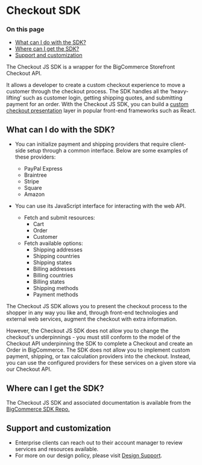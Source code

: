 #  Checkout SDK

<div class="otp" id="no-index">

### On this page
- [What can I do with the SDK?](#what-can-i-do-with-the-sdk)
- [Where can I get the SDK?](#where-can-i-get-the-sdk)
- [Support and customization](#support-and-customization)

</div>

The Checkout JS SDK is a wrapper for the BigCommerce Storefront Checkout API.

It allows a developer to create a custom checkout experience to move a customer through the checkout process.
The SDK handles all the ‘heavy-lifting’ such as customer login, getting shipping quotes, and submitting payment for an order.
With the Checkout JS SDK, you can build a [custom checkout presentation](https://github.com/bigcommerce/checkout-sdk-js-example) layer in popular front-end frameworks such as React.

## What can I do with the SDK?

-   You can initialize payment and shipping providers that require client-side setup through a common interface. Below are some examples of these providers:

    -   PayPal Express
    -   Braintree
    -   Stripe
    -   Square
    -   Amazon

-   You can use its JavaScript interface for interacting with the web API.

    -   Fetch and submit resources:
        -   Cart
        -   Order
        -   Customer
    -   Fetch available options:
        -   Shipping addresses
        -   Shipping countries
        -   Shipping states
        -   Billing addresses
        -   Billing countries
        -   Billing states
        -   Shipping methods
        -   Payment methods

The Checkout JS SDK allows you to present the checkout process to the shopper in any way you like and, through front-end technologies and external web services, augment the checkout with extra information.

However, the Checkout JS SDK does not allow you to change the checkout's underpinnings   - you must still conform to the model of the Checkout API underpinning the SDK to complete a Checkout and create an Order in BigCommerce.
The SDK does not allow you to implement custom payment, shipping, or tax calculation providers into the checkout. Instead, you can use the configured providers for these services on a given store via our Checkout API.

## Where can I get the SDK?
The Checkout JS SDK and associated documentation is available from the [BigCommerce SDK Repo.](https://github.com/bigcommerce/checkout-sdk-js)

## Support and customization
- Enterprise clients can reach out to their account manager to review services and resources available.
- For more on our design policy, please visit [Design Support](https://forum.bigcommerce.com/s/article/BigCommerce-Design-Policy#support).
